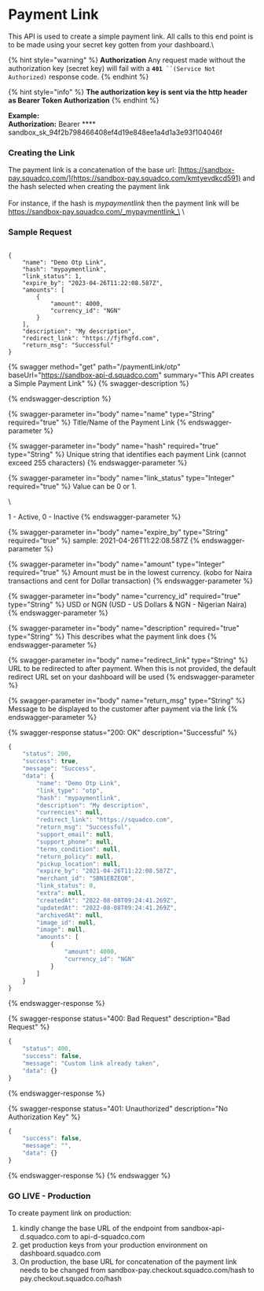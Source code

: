 # Payment Link

This API is used to create a simple payment link. All calls to this end point is to be made using your secret key gotten from your dashboard.\


{% hint style="warning" %}
**Authorization** Any request made without the authorization key (secret key) will fail with a **`401`**` ``(Service Not Authorized)` response code.
{% endhint %}

{% hint style="info" %}
**The authorization key is sent via the http header as Bearer Token Authorization**
{% endhint %}

**Example:**\
****Authorization**:** Bearer **** sandbox\_sk\_94f2b798466408ef4d19e848ee1a4d1a3e93f104046f

### Creating the Link

The payment link is a concatenation of the base url: [https://sandbox-pay.squadco.com/](https://sandbox-pay.squadco.com/kmtyevdkcd591) and the hash selected when creating the payment link\
\
For instance, if the hash is _mypaymentlink_ then the payment link will be https://sandbox-pay.squadco.com/_mypaymentlink_\
\


### Sample Request

```

{
    "name": "Demo Otp Link",
    "hash": "mypaymentlink",
    "link_status": 1,
    "expire_by": "2023-04-26T11:22:08.587Z",
    "amounts": [
        {
            "amount": 4000,
            "currency_id": "NGN"
        }
    ],
    "description": "My description",
    "redirect_link": "https://fjfhgfd.com",
    "return_msg": "Successful"
}
```

{% swagger method="get" path="/paymentLink/otp" baseUrl="https://sandbox-api-d.squadco.com" summary="This API creates a Simple Payment Link" %}
{% swagger-description %}

{% endswagger-description %}

{% swagger-parameter in="body" name="name" type="String" required="true" %}
Title/Name of the Payment Link
{% endswagger-parameter %}

{% swagger-parameter in="body" name="hash" required="true" type="String" %}
Unique string that identifies each payment Link (cannot exceed 255 characters)
{% endswagger-parameter %}

{% swagger-parameter in="body" name="link_status" type="Integer" required="true" %}
Value can be 0 or 1. 

\


1 - Active, 0 - Inactive
{% endswagger-parameter %}

{% swagger-parameter in="body" name="expire_by" type="String" required="true" %}
sample: 2021-04-26T11:22:08.587Z
{% endswagger-parameter %}

{% swagger-parameter in="body" name="amount" type="Integer" required="true" %}
Amount must be in the lowest currency. (kobo for Naira transactions and cent for Dollar transaction)
{% endswagger-parameter %}

{% swagger-parameter in="body" name="currency_id" required="true" type="String" %}
USD or NGN (USD - US Dollars & NGN - Nigerian Naira)
{% endswagger-parameter %}

{% swagger-parameter in="body" name="description" required="true" type="String" %}
This describes what the payment link does
{% endswagger-parameter %}

{% swagger-parameter in="body" name="redirect_link" type="String" %}
URL to be redirected to after payment. When this is not provided, the default redirect URL set on your dashboard will be used
{% endswagger-parameter %}

{% swagger-parameter in="body" name="return_msg" type="String" %}
Message to be displayed to the customer after payment via the link
{% endswagger-parameter %}

{% swagger-response status="200: OK" description="Successful" %}
```javascript
{
    "status": 200,
    "success": true,
    "message": "Success",
    "data": {
        "name": "Demo Otp Link",
        "link_type": "otp",
        "hash": "mypaymentlink",
        "description": "My description",
        "currencies": null,
        "redirect_link": "https://squadco.com",
        "return_msg": "Successful",
        "support_email": null,
        "support_phone": null,
        "terms_condition": null,
        "return_policy": null,
        "pickup_location": null,
        "expire_by": "2021-04-26T11:22:08.587Z",
        "merchant_id": "SBN1EBZEQ8",
        "link_status": 0,
        "extra": null,
        "createdAt": "2022-08-08T09:24:41.269Z",
        "updatedAt": "2022-08-08T09:24:41.269Z",
        "archivedAt": null,
        "image_id": null,
        "image": null,
        "amounts": [
            {
                "amount": 4000,
                "currency_id": "NGN"
            }
        ]
    }
}
```
{% endswagger-response %}

{% swagger-response status="400: Bad Request" description="Bad Request" %}
```javascript
{
    "status": 400,
    "success": false,
    "message": "Custom link already taken",
    "data": {}
}
```
{% endswagger-response %}

{% swagger-response status="401: Unauthorized" description="No Authorization Key" %}
```javascript
{
    "success": false,
    "message": "",
    "data": {}
}
```
{% endswagger-response %}
{% endswagger %}

### GO LIVE - Production

To create payment link on production:

1. &#x20;kindly change the base URL of the endpoint from sandbox-api-d.squadco.com to api-d-squadco.com
2. get production keys from your production environment on dashboard.squadco.com
3. On production, the base URL for concatenation of the payment link needs to be changed from sandbox-pay.checkout.squadco.com/hash to pay.checkout.squadco.co/hash
